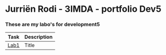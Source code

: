 # Jurriën Rodi - 3IMDA - portfolio Dev5

### These are my labo's for development5

| Task | Description |
| ----------- | ----------- |
| [Lab1]() | Title |
